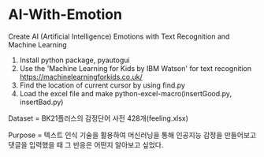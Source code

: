 # AI-With-Emotion
Create AI (Artificial Intelligence) Emotions with Text Recognition and Machine Learning

1. Install python package, pyautogui
2. Use the 'Machine Learning for Kids by IBM Watson' for text recognition
https://machinelearningforkids.co.uk/
3. Find the location of current cursor by using find.py
4. Load the excel file and make python-excel-macro(insertGood.py, insertBad.py)

Dataset = BK21플러스의 감정단어 사전 428개(feeling.xlsx)


Purpose = 텍스트 인식 기술을 활용하여 머신러닝을 통해 인공지능 감정을 만들어보고 댓글을 입력했을 때 그 반응은 어떤지 알아보고 싶었다.
